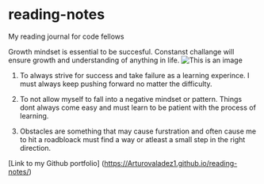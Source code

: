 # reading-notes
My reading journal for code fellows

Growth mindset is essential to be succesful. Constanst challange will ensure growth and understanding of anything in life.
![This is an image](https://uta.pressbooks.pub/app/uploads/sites/56/2019/07/ps-ideal-1024x1019.png)

1. To always strive for success and take failure as a learning experince. I must always keep pushing forward no matter the difficulty.

2. To not allow myself to fall into a negative mindset or pattern. Things dont always come easy and must learn to be patient with the process of learning.

3. Obstacles are something that may cause furstration and often cause me to hit a roadbloack must find a way or atleast a small step in the right direction.

[Link to my Github portfolio] (https://Arturovaladez1.github.io/reading-notes/)
